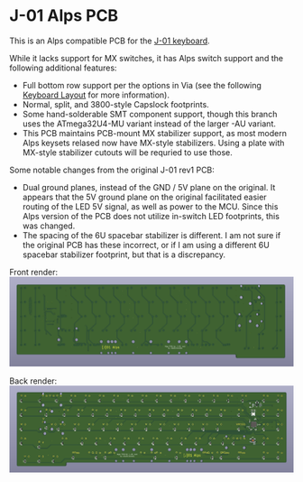 # J-01 Alps PCB

This is an Alps compatible PCB for the [J-01 keyboard](https://geekhack.org/index.php?topic=107597).

While it lacks support for MX switches, it has Alps switch support and the following additional features:
- Full bottom row support per the options in Via (see the following [Keyboard Layout](http://www.keyboard-layout-editor.com/#/gists/1aa1c3e0d55bc183d22bc74a1a26bc83) for more information).
- Normal, split, and 3800-style Capslock footprints.
- Some hand-solderable SMT component support, though this branch uses the ATmega32U4-MU variant instead of the larger -AU variant.
- This PCB maintains PCB-mount MX stabilizer support, as most modern Alps keysets relased now have MX-style stabilizers. Using a plate with MX-style stabilizer cutouts will be requried to use those.

Some notable changes from the original J-01 rev1 PCB:
- Dual ground planes, instead of the GND / 5V plane on the original. It appears that the 5V ground plane on the original facilitated easier routing of the LED 5V signal, as well as power to the MCU. Since this Alps version of the PCB does not utilize in-switch LED footprints, this was changed.
- The spacing of the 6U spacebar stabilizer is different. I am not sure if the original PCB has these incorrect, or if I am using a different 6U spacebar stabilizer footprint, but that is a discrepancy.

Front render:
![Render of front of J-01 Alps PCB](https://raw.githubusercontent.com/andygunn/J-01-PCB-Alps/main/renders/J-01_Alps_render_front.png?token=GHSAT0AAAAAABOQ4XPGIGD7XHSUWNEJTQ6CYOZZFXQ)

Back render:
![Render of back of J-01 Alps PCB](https://raw.githubusercontent.com/andygunn/J-01-PCB-Alps/main/renders/J-01_Alps_render_back.png?token=GHSAT0AAAAAABOQ4XPHWQAULH3V4LLZ7KI4YOZZFUQ)
